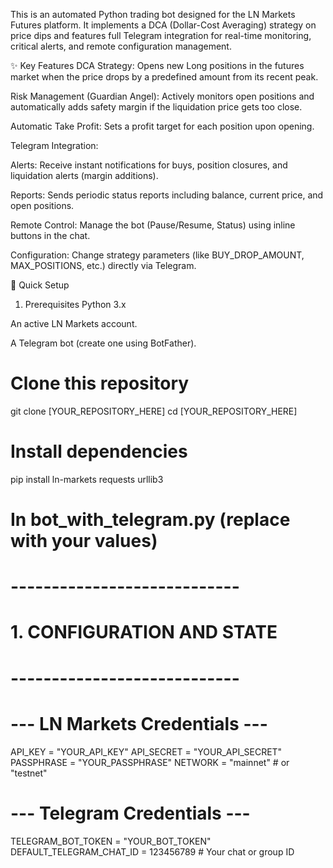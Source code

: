 This is an automated Python trading bot designed for the LN Markets Futures platform. It implements a DCA (Dollar-Cost Averaging) strategy on price dips and features full Telegram integration for real-time monitoring, critical alerts, and remote configuration management.

✨ Key Features
DCA Strategy: Opens new Long positions in the futures market when the price drops by a predefined amount from its recent peak.

Risk Management (Guardian Angel): Actively monitors open positions and automatically adds safety margin if the liquidation price gets too close.

Automatic Take Profit: Sets a profit target for each position upon opening.

Telegram Integration:

Alerts: Receive instant notifications for buys, position closures, and liquidation alerts (margin additions).

Reports: Sends periodic status reports including balance, current price, and open positions.

Remote Control: Manage the bot (Pause/Resume, Status) using inline buttons in the chat.

Configuration: Change strategy parameters (like BUY_DROP_AMOUNT, MAX_POSITIONS, etc.) directly via Telegram.

🚀 Quick Setup
1. Prerequisites
Python 3.x

An active LN Markets account.

A Telegram bot (create one using BotFather).

# Clone this repository
git clone [YOUR_REPOSITORY_HERE]
cd [YOUR_REPOSITORY_HERE]

# Install dependencies
pip install ln-markets requests urllib3

# In bot_with_telegram.py (replace with your values)
# ----------------------------
# 1. CONFIGURATION AND STATE
# ----------------------------
# --- LN Markets Credentials ---
API_KEY = "YOUR_API_KEY"
API_SECRET = "YOUR_API_SECRET"
PASSPHRASE = "YOUR_PASSPHRASE"
NETWORK = "mainnet" # or "testnet"

# --- Telegram Credentials ---
TELEGRAM_BOT_TOKEN = "YOUR_BOT_TOKEN"
DEFAULT_TELEGRAM_CHAT_ID = 123456789 # Your chat or group ID

